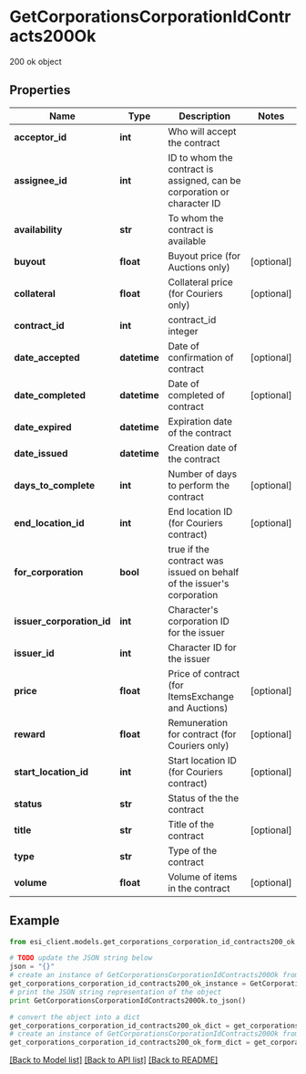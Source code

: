 # GetCorporationsCorporationIdContracts200Ok

200 ok object

## Properties

Name | Type | Description | Notes
------------ | ------------- | ------------- | -------------
**acceptor_id** | **int** | Who will accept the contract | 
**assignee_id** | **int** | ID to whom the contract is assigned, can be corporation or character ID | 
**availability** | **str** | To whom the contract is available | 
**buyout** | **float** | Buyout price (for Auctions only) | [optional] 
**collateral** | **float** | Collateral price (for Couriers only) | [optional] 
**contract_id** | **int** | contract_id integer | 
**date_accepted** | **datetime** | Date of confirmation of contract | [optional] 
**date_completed** | **datetime** | Date of completed of contract | [optional] 
**date_expired** | **datetime** | Expiration date of the contract | 
**date_issued** | **datetime** | Сreation date of the contract | 
**days_to_complete** | **int** | Number of days to perform the contract | [optional] 
**end_location_id** | **int** | End location ID (for Couriers contract) | [optional] 
**for_corporation** | **bool** | true if the contract was issued on behalf of the issuer&#39;s corporation | 
**issuer_corporation_id** | **int** | Character&#39;s corporation ID for the issuer | 
**issuer_id** | **int** | Character ID for the issuer | 
**price** | **float** | Price of contract (for ItemsExchange and Auctions) | [optional] 
**reward** | **float** | Remuneration for contract (for Couriers only) | [optional] 
**start_location_id** | **int** | Start location ID (for Couriers contract) | [optional] 
**status** | **str** | Status of the the contract | 
**title** | **str** | Title of the contract | [optional] 
**type** | **str** | Type of the contract | 
**volume** | **float** | Volume of items in the contract | [optional] 

## Example

```python
from esi_client.models.get_corporations_corporation_id_contracts200_ok import GetCorporationsCorporationIdContracts200Ok

# TODO update the JSON string below
json = "{}"
# create an instance of GetCorporationsCorporationIdContracts200Ok from a JSON string
get_corporations_corporation_id_contracts200_ok_instance = GetCorporationsCorporationIdContracts200Ok.from_json(json)
# print the JSON string representation of the object
print GetCorporationsCorporationIdContracts200Ok.to_json()

# convert the object into a dict
get_corporations_corporation_id_contracts200_ok_dict = get_corporations_corporation_id_contracts200_ok_instance.to_dict()
# create an instance of GetCorporationsCorporationIdContracts200Ok from a dict
get_corporations_corporation_id_contracts200_ok_form_dict = get_corporations_corporation_id_contracts200_ok.from_dict(get_corporations_corporation_id_contracts200_ok_dict)
```
[[Back to Model list]](../README.md#documentation-for-models) [[Back to API list]](../README.md#documentation-for-api-endpoints) [[Back to README]](../README.md)


